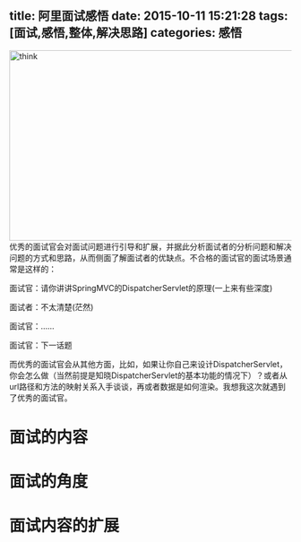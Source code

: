 title: 阿里面试感悟
date: 2015-10-11 15:21:28
tags: [面试,感悟,整体,解决思路]
categories: 感悟
---
<img src="/img/ali_think.jpg" alt="think" width="600" height="340" />
优秀的面试官会对面试问题进行引导和扩展，并据此分析面试者的分析问题和解决问题的方式和思路，从而侧面了解面试者的优缺点。不合格的面试官的面试场景通常是这样的：

面试官：请你讲讲SpringMVC的DispatcherServlet的原理(一上来有些深度)

面试者：不太清楚(茫然)

面试官：……

面试官：下一话题
<!--more-->
而优秀的面试官会从其他方面，比如，如果让你自己来设计DispatcherServlet，你会怎么做（当然前提是知晓DispatcherServlet的基本功能的情况下）？或者从url路径和方法的映射关系入手谈谈，再或者数据是如何渲染。我想我这次就遇到了优秀的面试官。

# 面试的内容

# 面试的角度

# 面试内容的扩展



